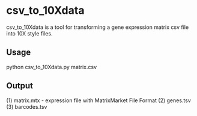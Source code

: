 # csv_to_10Xdata

csv_to_10Xdata is a tool for transforming a gene expression matrix csv file into 10X style files.

## Usage

python csv_to_10Xdata.py matrix.csv

## Output

(1) matrix.mtx - expression file with MatrixMarket File Format
(2) genes.tsv
(3) barcodes.tsv


